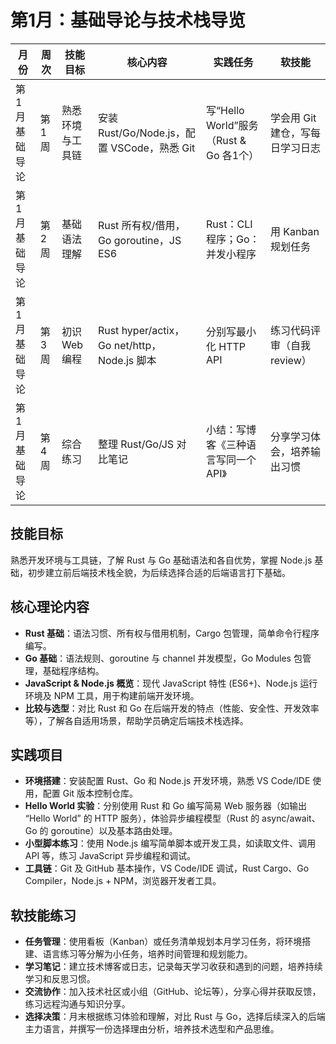 # 第1月：基础导论与技术栈导览

| 月份 | 周次 | 技能目标 | 核心内容 | 实践任务 | 软技能 |
| --- | --- | --- | --- | --- | --- |
| 第1月 基础导论 | 第1周 | 熟悉环境与工具链 | 安装 Rust/Go/Node.js，配置 VSCode，熟悉 Git | 写“Hello World”服务（Rust & Go 各1个） | 学会用 Git 建仓，写每日学习日志 |
| 第1月 基础导论 | 第2周 | 基础语法理解 | Rust 所有权/借用，Go goroutine，JS ES6 | Rust：CLI 程序；Go：并发小程序 | 用 Kanban 规划任务 |
| 第1月 基础导论 | 第3周 | 初识 Web 编程 | Rust hyper/actix，Go net/http，Node.js 脚本 | 分别写最小化 HTTP API | 练习代码评审（自我 review） |
| 第1月 基础导论 | 第4周 | 综合练习 | 整理 Rust/Go/JS 对比笔记 | 小结：写博客《三种语言写同一个 API》 | 分享学习体会，培养输出习惯 |

## 技能目标

熟悉开发环境与工具链，了解 Rust 与 Go 基础语法和各自优势，掌握 Node.js 基础，初步建立前后端技术栈全貌，为后续选择合适的后端语言打下基础。

## 核心理论内容

- **Rust 基础**：语法习惯、所有权与借用机制，Cargo 包管理，简单命令行程序编写。
- **Go 基础**：语法规则、goroutine 与 channel 并发模型，Go Modules 包管理，基础程序结构。
- **JavaScript & Node.js 概览**：现代 JavaScript 特性 (ES6+)、Node.js 运行环境及 NPM 工具，用于构建前端开发环境。
- **比较与选型**：对比 Rust 和 Go 在后端开发的特点（性能、安全性、开发效率等），了解各自适用场景，帮助学员确定后端技术栈选择。

## 实践项目

- **环境搭建**：安装配置 Rust、Go 和 Node.js 开发环境，熟悉 VS Code/IDE 使用，配置 Git 版本控制仓库。
- **Hello World 实验**：分别使用 Rust 和 Go 编写简易 Web 服务器（如输出 “Hello World” 的 HTTP 服务），体验异步编程模型（Rust 的 async/await、Go 的 goroutine）以及基本路由处理。
- **小型脚本练习**：使用 Node.js 编写简单脚本或开发工具，如读取文件、调用 API 等，练习 JavaScript 异步编程和调试。
- **工具链**：Git 及 GitHub 基本操作，VS Code/IDE 调试，Rust Cargo、Go Compiler，Node.js + NPM，浏览器开发者工具。

## 软技能练习

- **任务管理**：使用看板（Kanban）或任务清单规划本月学习任务，将环境搭建、语言练习等分解为小任务，培养时间管理和规划能力。
- **学习笔记**：建立技术博客或日志，记录每天学习收获和遇到的问题，培养持续学习和反思习惯。
- **交流协作**：加入技术社区或小组（GitHub、论坛等），分享心得并获取反馈，练习远程沟通与知识分享。
- **选择决策**：月末根据练习体验和理解，对比 Rust 与 Go，选择后续深入的后端主力语言，并撰写一份选择理由分析，培养技术选型和产品思维。

